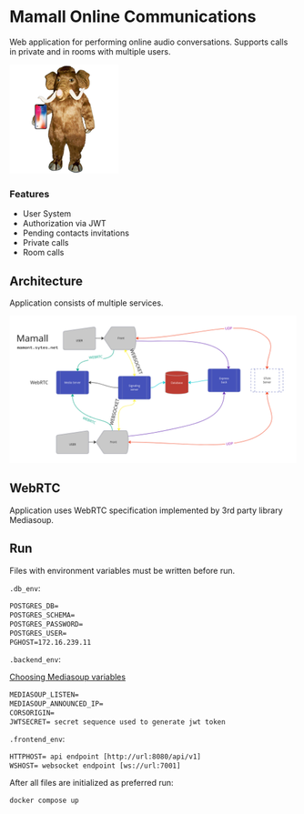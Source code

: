 # Mamall Online Communications

Web application for performing online audio conversations. Supports calls in private and in rooms with multiple users.

![Mamall logo.](/images/logo.png "Mamall logo.")

### Features

* User System
* Authorization via JWT
* Pending contacts invitations
* Private calls
* Room calls

## Architecture

Application consists of multiple services.

![Mamall architecture.](/images/schema.png "Mamall architecture.")

## WebRTC

Application uses WebRTC specification implemented by 3rd party library Mediasoup.

## Run

Files with environment variables must be written before run.

`.db_env`:

```
POSTGRES_DB=
POSTGRES_SCHEMA=
POSTGRES_PASSWORD=
POSTGRES_USER=
PGHOST=172.16.239.11
```

`.backend_env`:

[Choosing Mediasoup variables](https://mediasoup.org/faq/#running-mediasoup-in-hosts-with-private-ip)
```
MEDIASOUP_LISTEN=
MEDIASOUP_ANNOUNCED_IP= 
CORSORIGIN= 
JWTSECRET= secret sequence used to generate jwt token
```

`.frontend_env`:
```
HTTPHOST= api endpoint [http://url:8080/api/v1]
WSHOST= websocket endpoint [ws://url:7001]
```

After all files are initialized as preferred run:
```
docker compose up
```